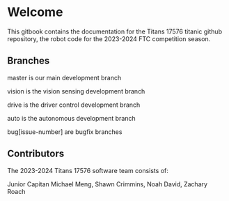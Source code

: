 # Welcome

This gitbook contains the documentation for the Titans 17576 titanic github repository, the robot code for the 2023-2024 FTC competition season.

## Branches

master is our main development branch

vision is the vision sensing development branch

drive is the driver control development branch

auto is the autonomous development branch

bug\[issue-number] are bugfix branches

## Contributors

The 2023-2024 Titans 17576 software team consists of:

Junior Capitan Michael Meng, Shawn Crimmins, Noah David, Zachary Roach
